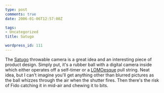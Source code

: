 ```yaml
---
type: post
comments: true
date: 2006-01-06T12:57:00Z

tags:
- Uncategorized
title: Satugo

wordpress_id: 111
---
```


The [Satugo](http://www.satugo.com/) throwable camera is a great idea and an interesting piece of product design. Simply put, it's a rubber ball with a digital camera inside which either operates off a self-timer or a [LOMOesque](http://shop.lomography.com/shop/main.php?cat=Lomographic%20Cameras&pro=sss) pull string. Neat idea, but I can't imagine you'll get anything other than blurred pictures as the ball whizzes through the air when the shutter fires. Then there's the risk of Fido catching it in mid-air and chewing it to bits. 
